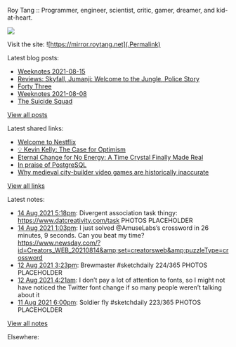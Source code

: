 Roy Tang :: Programmer, engineer, scientist, critic, gamer, dreamer, and kid-at-heart.

![](https://roytang.net/img/profile.jpg)

Visit the site: ![https://mirror.roytang.net](.Permalink)

Latest blog posts:
    

- [Weeknotes 2021-08-15](https://mirror.roytang.net/2021/08/weeknotes-2021-08-15/)
- [Reviews: Skyfall, Jumanji: Welcome to the Jungle, Police Story](https://mirror.roytang.net/2021/08/reviews-skyfall-jumanji-welcome-to-the-jungle-police-story/)
- [Forty Three](https://mirror.roytang.net/2021/08/forty-three/)
- [Weeknotes 2021-08-08](https://mirror.roytang.net/2021/08/weeknotes-2021-08-08/)
- [The Suicide Squad](https://mirror.roytang.net/2021/08/the-suicide-squad/)

[View all posts](https://mirror.roytang.net/blog)

Latest shared links:
    

- [Welcome to Nestflix](https://mirror.roytang.net/2021/08/welcome-to-nestflix/)
- [💡 Kevin Kelly: The Case for Optimism](https://mirror.roytang.net/2021/08/kevin-kelly-the-case-for-optimism/)
- [Eternal Change for No Energy: A Time Crystal Finally Made Real](https://mirror.roytang.net/2021/08/eternal-change-for-no-energy-a-time-crystal-finally-made-real/)
- [In praise of PostgreSQL](https://mirror.roytang.net/2021/08/in-praise-of-postgresql/)
- [Why medieval city-builder video games are historically inaccurate](https://mirror.roytang.net/2021/08/why-medieval-city-builder-video-games-are-historically-inaccurate/)

[View all links](https://mirror.roytang.net/links)

Latest notes:
    

- [14 Aug 2021 5:18pm](https://mirror.roytang.net/2021/08/1426594025113485312/): Divergent association task thingy: https://www.datcreativity.com/task
PHOTOS PLACEHOLDER 
- [14 Aug 2021 1:03pm](https://mirror.roytang.net/2021/08/1426529886261239808/): I just solved @AmuseLabs&rsquo;s crossword in 26 minutes, 9 seconds. Can you beat my time? https://www.newsday.com/?id=Creators_WEB_20210814&amp;set=creatorsweb&amp;puzzleType=crossword
- [12 Aug 2021 3:23pm](https://mirror.roytang.net/2021/08/1425840354574553089/): Brewmaster #sketchdaily 224/365
PHOTOS PLACEHOLDER 
- [12 Aug 2021 4:21am](https://mirror.roytang.net/2021/08/1425673745612435457/): I don&rsquo;t pay a lot of attention to fonts, so I might not have noticed the Twitter font change if so many people weren&rsquo;t talking about it
- [11 Aug 2021 6:00pm](https://mirror.roytang.net/2021/08/1425517490952540166/): Soldier fly #sketchdaily 223/365
PHOTOS PLACEHOLDER 

[View all notes](https://mirror.roytang.net/notes)

Elsewhere:
